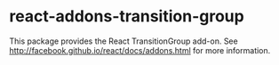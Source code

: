 # react-addons-transition-group

This package provides the React TransitionGroup add-on. See http://facebook.github.io/react/docs/addons.html for more information.
